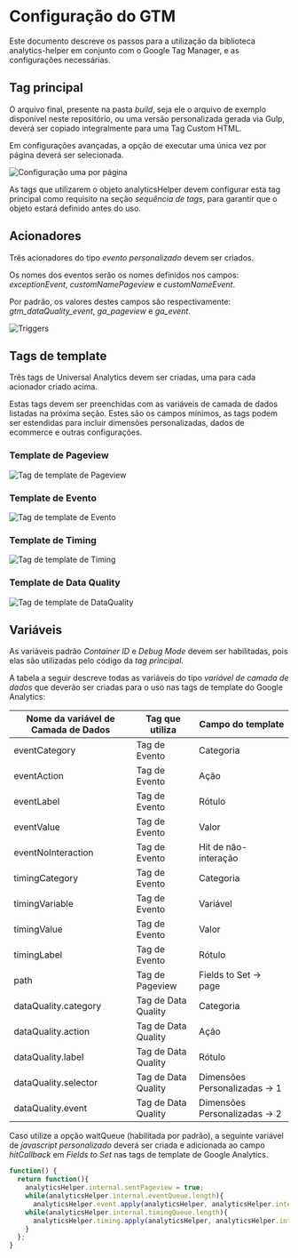 # Configuração do GTM

Este documento descreve os passos para a utilização da biblioteca analytics-helper em conjunto com o Google Tag Manager, e as configurações necessárias.

## Tag principal

O arquivo final, presente na pasta *build*, seja ele o arquivo de exemplo disponível neste repositório, ou uma versão personalizada gerada via Gulp, deverá ser copiado integralmente para uma Tag Custom HTML.

Em configurações avançadas, a opção de executar uma única vez por página deverá ser selecionada.

![Configuração uma por página](documentation-images/once_per_page.png)

As tags que utilizarem o objeto analyticsHelper devem configurar esta tag principal como requisito na seção *sequência de tags*, para garantir que o objeto estará definido antes do uso.


## Acionadores

Três acionadores do tipo *evento personalizado* devem ser criados.

Os nomes dos eventos serão os nomes definidos nos campos: *exceptionEvent*, *customNamePageview* e *customNameEvent*.

Por padrão, os valores destes campos são respectivamente: *gtm_dataQuality_event*, *ga_pageview* e *ga_event*.

![Triggers](documentation-images/event_name.png)

## Tags de template

Três tags de Universal Analytics devem ser criadas, uma para cada acionador criado acima.

Estas tags devem ser preenchidas com as variáveis de camada de dados listadas na próxima seção. Estes são os campos mínimos, as tags podem ser estendidas para incluir dimensões personalizadas, dados de ecommerce e outras configurações.

### Template de Pageview
![Tag de template de Pageview](documentation-images/tag_pageview.png)

### Template de Evento
![Tag de template de Evento](documentation-images/tag_event.png)

### Template de Timing
![Tag de template de Timing](documentation-images/tag_timing.png)

### Template de Data Quality
![Tag de template de DataQuality](documentation-images/tag_dataquality.png)


## Variáveis

As variáveis padrão *Container ID* e *Debug Mode* devem ser habilitadas, pois elas são utilizadas pelo código da *tag principal*.

A tabela a seguir descreve todas as variáveis do tipo *variável de camada de dados* que deverão ser criadas para o uso nas tags de template do Google Analytics:

| Nome da variável de Camada de Dados | Tag que utiliza | Campo do template |
| - | - | - |
| eventCategory | Tag de Evento | Categoria |
| eventAction | Tag de Evento | Ação |
| eventLabel | Tag de Evento | Rótulo |
| eventValue | Tag de Evento | Valor |
| eventNoInteraction | Tag de Evento | Hit de não-interação |
| timingCategory | Tag de Evento | Categoria |
| timingVariable | Tag de Evento | Variável |
| timingValue | Tag de Evento | Valor |
| timingLabel | Tag de Evento | Rótulo |
| path | Tag de Pageview | Fields to Set -> page |
| dataQuality.category | Tag de Data Quality | Categoria |
| dataQuality.action | Tag de Data Quality | Ação |
| dataQuality.label | Tag de Data Quality | Rótulo |
| dataQuality.selector | Tag de Data Quality | Dimensões Personalizadas -> 1 |
| dataQuality.event | Tag de Data Quality | Dimensões Personalizadas -> 2 |

Caso utilize a opção waitQueue (habilitada por padrão), a seguinte variável de *javascript personalizado* deverá ser criada e adicionada ao campo *hitCallback* em *Fields to Set* nas tags de template de Google Analytics.

```javascript
function() {
  return function(){
    analyticsHelper.internal.sentPageview = true;
    while(analyticsHelper.internal.eventQueue.length){
      analyticsHelper.event.apply(analyticsHelper, analyticsHelper.internal.eventQueue.shift());
    while(analyticsHelper.internal.timingQueue.length){
      analyticsHelper.timing.apply(analyticsHelper, analyticsHelper.internal.timingQueue.shift());
    }
  };
}
```


